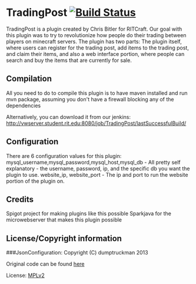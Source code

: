 TradingPost [![Build Status](https://travis-ci.org/RITcraft/TradingPost.svg?branch=master)](https://travis-ci.org/RITcraft/TradingPost)
===========


TradingPost is a plugin created by Chris Bitler for RITCraft.
Our goal with this plugin was to try to revolutionize how people do their trading between players on minecraft servers.
The plugin has two parts: The plugin itself, where users can register for the trading post, add items to the trading post, and claim their items, and also a web interface portion, where people can search and buy the items that are currently for sale.


## Compilation

All you need to do to compile this plugin is to have maven installed and run mvn package, assuming you don't have a firewall blocking any of the dependencies

Alternatively, you can download it from our jenkins: http://vwserver.student.rit.edu:8080/job/TradingPost/lastSuccessfulBuild/


## Configuration

There are 6 configuration values for this plugin:
mysql_username,mysql_password,mysql_host,mysql_db - All pretty self explanatory - the username, password, ip, and the specific db you want the plugin to use.
website_ip, website_port - The ip and port to run the website portion of the plugin on.


## Credits

Spigot project for making plugins like this possible
Sparkjava for the microwebserver that makes this plugin possible

## License/Copyright information
###JsonConfiguration:
Copyright (C) dumptruckman 2013

Original code can be found [here](https://github.com/dumptruckman/JsonConfiguration)

License: [MPLv2](http://mozilla.org/MPL/2.0/)